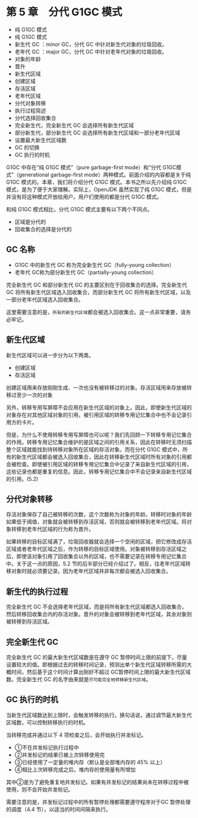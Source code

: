 # 第 5 章　分代 G1GC 模式

- 纯 G1GC 模式
- 纯 G1GC 模式
- 新生代 GC ：minor GC，分代 GC 中针对新生代对象的垃圾回收。
- 老年代 GC ：major GC，分代 GC 中针对老年代对象的垃圾回收。
- 对象的年龄
- 晋升
- 新生代区域
- 创建区域
- 存活区域
- 老年代区域
- 分代对象转移
- 执行过程简述
- 分代选择回收集合
- 完全新生代，完全新生代 GC 会选择所有新生代区域
- 部分新生代，部分新生代 GC 会选择所有新生代区域和一部分老年代区域
- 设置最大新生代区域数
- GC 的切换
- GC 执行的时机

G1GC 中存在“纯 G1GC 模式”（pure garbage-first mode）和“分代 G1GC模式”（generational garbage-first mode）两种模式。前面介绍的内容都是关于纯 G1GC 模式的。本章，我们将介绍分代 G1GC 模式。本书之所以先介绍纯 G1GC 模式，是为了便于大家理解。实际上，OpenJDK 虽然实现了纯 G1GC 模式，但是并没有将这种模式开放给用户。用户们使用的都是分代 G1GC 模式。

和纯 G1GC 模式相比，分代 G1GC 模式主要有以下两个不同点。
- 区域是分代的
- 回收集合的选择是分代的

## GC 名称

- G1GC 中的新生代 GC 称为完全新生代 GC（fully-young collection）
- 老年代 GC称为部分新生代 GC（partially-young collection）

完全新生代 GC 和部分新生代 GC 的主要区别在于回收集合的选择。完全新生代 GC 将所有新生代区域选入回收集合，而部分新生代 GC 将所有新生代区域，以及一部分老年代区域选入回收集合。

这里需要注意的是，`所有的新生代区域`都会被选入回收集合。这一点非常重要，请务必牢记。

## 新生代区域

新生代区域可以进一步分为以下两类。

- 创建区域
- 存活区域

创建区域用来存放刚刚生成、一次也没有被转移过的对象。存活区域用来存放被转移过至少一次的对象

另外，转移专用写屏障不会应用在新生代区域的对象上。因此，即使新生代区域的对象存在对其他区域对象的引用，被引用区域的转移专用记忆集合中也不会记录引用方的卡片。

但是，为什么不使用转移专用写屏障也可以呢？我们先回顾一下转移专用记忆集合的作用。转移专用记忆集合维护的是区域之间的引用关系，因此在转移时无须扫描整个区域就能找到待转移对象所在区域的存活对象。而在分代 G1GC 模式中，所有的新生代区域都会被选入回收集合，因此在转移新生代区域时所有对象的引用都会被检查。即使被引用区域的转移专用记忆集合中记录了来自新生代区域的引用，这些记录也都是重复的信息。因此，转移专用记忆集合中不会记录来自新生代区域的引用。(5.2)

## 分代对象转移

存活对象保存了自己被转移的次数，这个次数称为对象的年龄。转移时对象的年龄如果低于阈值，对象就会被转移到存活区域，否则就会被转移到老年代区域。将对象转移到老年代区域的行为称为晋升。

如果转移的目标区域满了，垃圾回收器就会选择一个空闲的区域，把它修改成存活区域或者老年代区域之后，作为转移的目标区域使用。对象被转移到存活区域之后，即使该对象引用了回收集合以外的区域，也不需要记录在转移专用记忆集合中。关于这一点的原因，5.2 节的后半部分已经介绍过了。相反，往老年代区域转移对象时就必须要记录。因为老年代区域并非每次都会被选入回收集合。

## 新生代的执行过程

完全新生代 GC 不会选择老年代区域，而是将所有新生代区域都选入回收集合，然后转移回收集合内的存活对象。晋升的对象会被转移到老年代区域，其余对象则被转移到存活区域。

## 完全新生代 GC

完全新生代 GC 的最大新生代区域数是在遵守 GC 暂停时间上限的前提下，尽量设置较大的值。即根据过去的转移时间记录，预测出单个新生代区域转移所需的大概时间，然后基于这个时间计算出刚好不超过 GC暂停时间上限的最大新生代区域数。完全新生代 GC 的名字由来就是`尽可能完全地转移新生代区域`。

## GC 执行的时机

当新生代区域数达到上限时，会触发转移的执行。换句话说，通过调节最大新生代区域数，可以控制转移执行的时机。

当转移完成并通过以下 4 项检查之后，会开始执行并发标记。
- ①不在并发标记执行过程中
- ②并发标记的结果已被上次转移使用完
- ③已经使用了一定量的堆内存（默认是全部堆内存的 45% 以上）
- ④相比上次转移完成之后，堆内存的使用量有所增加

其中②是为了避免重复地并发标记。如果有并发标记的结果尚未在转移过程中被使用，则不会开始并发标记。

需要注意的是，并发标记过程中的所有暂停处理都需要遵守程序对于GC 暂停处理的调度（4.4 节），以适当的时间间隔来执行。
